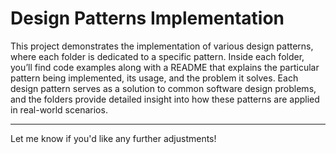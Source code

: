 

# Design Patterns Implementation

This project demonstrates the implementation of various design patterns, where each folder is dedicated to a specific pattern. Inside each folder, you’ll find code examples along with a README that explains the particular pattern being implemented, its usage, and the problem it solves. Each design pattern serves as a solution to common software design problems, and the folders provide detailed insight into how these patterns are applied in real-world scenarios.

---

Let me know if you'd like any further adjustments!
